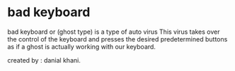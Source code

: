 # bad keyboard
bad keyboard or (ghost type) is a type of auto virus 
This virus takes over the control of the keyboard and presses the desired predetermined buttons as if a ghost is actually working with our keyboard.

created by : danial khani.
